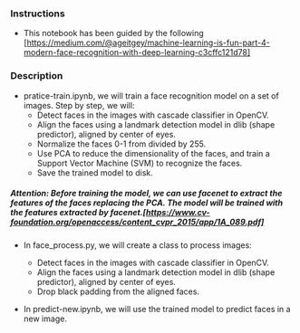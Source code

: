 ### Instructions

- This notebook has been guided by the following [https://medium.com/@ageitgey/machine-learning-is-fun-part-4-modern-face-recognition-with-deep-learning-c3cffc121d78]

### Description
- pratice-train.ipynb, we will train a face recognition model on a set of images. Step by step, we will:
    - Detect faces in the images with cascade classifier in OpenCV.
    - Align the faces using a landmark detection model in dlib (shape predictor), aligned by center of eyes.
    - Normalize the faces 0-1 from divided by 255.
    - Use PCA to reduce the dimensionality of the faces, and train a Support Vector Machine (SVM) to recognize the faces.
    - Save the trained model to disk.

##### Attention: Before training the model, we can use facenet to extract the features of the faces replacing the PCA. The model will be trained with the features extracted by facenet.[https://www.cv-foundation.org/openaccess/content_cvpr_2015/app/1A_089.pdf]

- In face_process.py, we will create a class to process images:
    - Detect faces in the images with cascade classifier in OpenCV.
    - Align the faces using a landmark detection model in dlib (shape predictor), aligned by center of eyes.
    - Drop black padding from the aligned faces.

- In predict-new.ipynb, we will use the trained model to predict faces in a new image.
